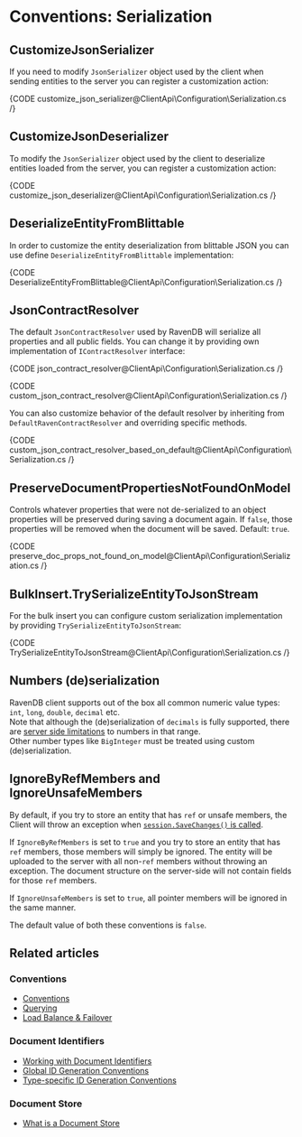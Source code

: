 # Conventions: Serialization

## CustomizeJsonSerializer

If you need to modify `JsonSerializer` object used by the client when sending entities to the server you can register a customization action:

{CODE customize_json_serializer@ClientApi\Configuration\Serialization.cs /}

## CustomizeJsonDeserializer

To modify the `JsonSerializer` object used by the client to deserialize entities loaded from the server, you can register a customization action:

{CODE customize_json_deserializer@ClientApi\Configuration\Serialization.cs /}

## DeserializeEntityFromBlittable

In order to customize the entity deserialization from blittable JSON you can use define `DeserializeEntityFromBlittable` implementation:

{CODE DeserializeEntityFromBlittable@ClientApi\Configuration\Serialization.cs /}

## JsonContractResolver

The default `JsonContractResolver` used by RavenDB will serialize all properties and all public fields. You can change it by providing own implementation of `IContractResolver` interface:

{CODE json_contract_resolver@ClientApi\Configuration\Serialization.cs /}

{CODE custom_json_contract_resolver@ClientApi\Configuration\Serialization.cs /}

You can also customize behavior of the default resolver by inheriting from `DefaultRavenContractResolver` and overriding specific methods.

{CODE custom_json_contract_resolver_based_on_default@ClientApi\Configuration\Serialization.cs /}

## PreserveDocumentPropertiesNotFoundOnModel

Controls whatever properties that were not de-serialized to an object properties will be preserved 
during saving a document again. If `false`, those properties will be removed when the document will be saved. Default: `true`.

{CODE preserve_doc_props_not_found_on_model@ClientApi\Configuration\Serialization.cs /}

## BulkInsert.TrySerializeEntityToJsonStream

For the bulk insert you can configure custom serialization implementation by providing `TrySerializeEntityToJsonStream`:

{CODE TrySerializeEntityToJsonStream@ClientApi\Configuration\Serialization.cs /}

## Numbers (de)serialization

RavenDB client supports out of the box all common numeric value types: `int`, `long`, `double`, `decimal` etc.  
Note that although the (de)serialization of `decimals` is fully supported, there are [server side limitations](../../server/kb/numbers-in-ravendb) to numbers in that range.  
Other number types like `BigInteger` must be treated using custom (de)serialization.

## IgnoreByRefMembers and IgnoreUnsafeMembers

By default, if you try to store an entity that has `ref` or unsafe members, the 
Client will throw an exception when [`session.SaveChanges()` is called](../../client-api/session/saving-changes).  

If `IgnoreByRefMembers` is set to `true` and you try to store an entity that has 
`ref` members, those members will simply be ignored. The entity will be uploaded 
to the server with all non-`ref` members without throwing an exception. The 
document structure on the server-side will not contain fields for those `ref` 
members.  

If `IgnoreUnsafeMembers` is set to `true`, all pointer members will be ignored 
in the same manner.  

The default value of both these conventions is `false`.  

## Related articles

### Conventions

- [Conventions](../../client-api/configuration/conventions)
- [Querying](../../client-api/configuration/querying)
- [Load Balance & Failover](../../client-api/configuration/load-balance-and-failover)

### Document Identifiers

- [Working with Document Identifiers](../../client-api/document-identifiers/working-with-document-identifiers)
- [Global ID Generation Conventions](../../client-api/configuration/identifier-generation/global)
- [Type-specific ID Generation Conventions](../../client-api/configuration/identifier-generation/type-specific)

### Document Store

- [What is a Document Store](../../client-api/what-is-a-document-store)

